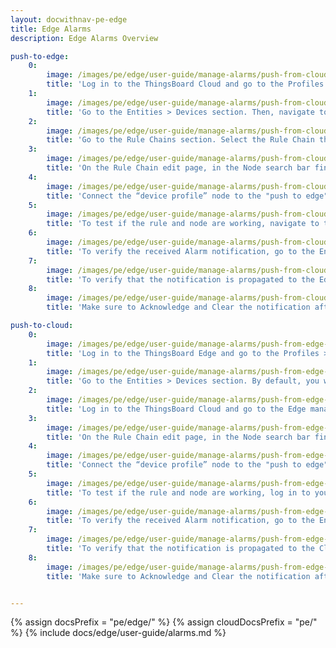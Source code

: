 ```yaml
---
layout: docwithnav-pe-edge
title: Edge Alarms
description: Edge Alarms Overview

push-to-edge:
    0:
        image: /images/pe/edge/user-guide/manage-alarms/push-from-cloud-to-edge/0-device-profile-create-rule.png
        title: 'Log in to the ThingsBoard Cloud and go to the Profiles > Device profiles section to create or modify the Device profile. Select the appropriate Default rule chain. Then, configure the Alarm Rule.'
    1:
        image: /images/pe/edge/user-guide/manage-alarms/push-from-cloud-to-edge/1-assign-the-profile.png
        title: 'Go to the Entities > Devices section. Then, navigate to the "Groups" tab and open the group associated with your Edge instance. You can create a new Device or edit the existing one. On the "Device details" page, assign newly created (or updated) Device profile to this Device. Click the “Apply changes” button.'
    2:
        image: /images/pe/edge/user-guide/manage-alarms/push-from-cloud-to-edge/2-rule-chain-section.png
        title: 'Go to the Rule Chains section. Select the Rule Chain that you have assigned to the Device profile and click on it to modify.'
    3:
        image: /images/pe/edge/user-guide/manage-alarms/push-from-cloud-to-edge/3-push-node.png
        title: 'On the Rule Chain edit page, in the Node search bar find the "push to edge" node. It pushes messages from Cloud to Edge. Once message arrives to this node it will be converted into Edge event and saved to the local database. Drag and drop the bode onto the Rule Chain sheet. Then, in the "Add rule node" pop-up window enter the node title and select the "Server attributes" option in the "Entity attributes scope" field. Click the "Add" button to proceed.'
    4:
        image: /images/pe/edge/user-guide/manage-alarms/push-from-cloud-to-edge/4-select-link-labels.png
        title: 'Connect the “device profile” node to the "push to edge" node and set the “Alarm Created”, “Alarm Updated”, “Alarm Severity Updated”, and “Alarm Cleared” link labels. Click the “Apply changes” button in the Rule Chain sheet.'
    5:
        image: /images/pe/edge/user-guide/manage-alarms/push-from-cloud-to-edge/5-check-telemetry.png
        title: 'To test if the rule and node are working, navigate to the Entities > Devices section, find your Device and open the "Device details" page. Click the "Check connectivity" button. Trigger the Alarm Rule by executing the corresponding command in the terminal.'
    6:
        image: /images/pe/edge/user-guide/manage-alarms/push-from-cloud-to-edge/6-verify-alarm-on-cloud.png
        title: 'To verify the received Alarm notification, go to the Entities > Devices section, open the "Device details" page and select the “Alarm” tab. You also can view the incoming Alarm notification in the Notification center.'
    7:
        image: /images/pe/edge/user-guide/manage-alarms/push-from-cloud-to-edge/7-verify-alarm-on-edge.png
        title: 'To verify that the notification is propagated to the Edge, log in to the Edge instance and go to the Entities > Devices section, open the "Device details" page and select the “Alarm” tab.'
    8:
        image: /images/pe/edge/user-guide/manage-alarms/push-from-cloud-to-edge/8-acknowledge-clear.png
        title: 'Make sure to Acknowledge and Clear the notification after you received it. You can do it on either the Cloud or the Edge. If the Uncleared Alarm exists, it will be updated, instead of being created.'

push-to-cloud:
    0:
        image: /images/pe/edge/user-guide/manage-alarms/push-from-edge-to-cloud/0-device-profile.png
        title: 'Log in to the ThingsBoard Edge and go to the Profiles > Device profiles section to create or edit the Device profile. Select the appropriate Default rule chain. Set the Alarm Rule.'
    1:
        image: /images/pe/edge/user-guide/manage-alarms/push-from-edge-to-cloud/1-assign-profile.png
        title: 'Go to the Entities > Devices section. By default, you will be taken to the "All" tab. If you want assign the Device to a specific group, navigate to the "Groups" tab. You can create a new Device or edit the existing one. On the "Device details" page, assign newly created (or updated) Device profile to this Device. Click the “Apply changes” button.'
    2:
        image: /images/pe/edge/user-guide/manage-alarms/push-from-edge-to-cloud/2-rule-chain-template.png
        title: 'Log in to the ThingsBoard Cloud and go to the Edge management > Rule chain templates section to modify the Rule Chain you have assigned to the Device profile.'
    3:
        image: /images/pe/edge/user-guide/manage-alarms/push-from-edge-to-cloud/3-push-to-cloud-settings.png
        title: 'On the Rule Chain edit page, in the Node search bar find the "push to cloud" node. It pushes messages from Edge to Cloud. Once message arrives to this node it will be converted into Cloud event and saved to the local database. Drag and drop the node onto the Rule Chain sheet. Then, in the "Add rule node" pop-up window enter the node title and select the "Server attributes" option in the "Entity attributes scope" field. Click the "Add" button to proceed.'
    4:
        image: /images/pe/edge/user-guide/manage-alarms/push-from-edge-to-cloud/4-push-to-cloud-node.png
        title: 'Connect the “device profile” node to the "push to edge" node and set the “Alarm Created”, “Alarm Updated”, “Alarm Severity Updated”, and “Alarm Cleared” link labels. Click the “Apply changes” button in the Rule Chain sheet.'
    5:
        image: /images/pe/edge/user-guide/manage-alarms/push-from-edge-to-cloud/5-send-command.png
        title: 'To test if the rule and node are working, log in to your Edge instance and navigate to the Entities > Devices section. Find your Device and open the "Device details" page. Click the "Check connectivity" button. Trigger the Alarm Rule by executing the corresponding command in the terminal.'
    6:
        image: /images/pe/edge/user-guide/manage-alarms/push-from-edge-to-cloud/6-check-alarm-on-edge.png
        title: 'To verify the received Alarm notification, go to the Entities > Devices section, open the "Device details" page and select the “Alarm” tab. You also can view the incoming Alarm notification in the Notification center.'
    7:
        image: /images/pe/edge/user-guide/manage-alarms/push-from-edge-to-cloud/7-check-alarm-on-cloud.png
        title: 'To verify that the notification is propagated to the Cloud, log in to the ThingsBoard Cloud (Server) and go to the Entities > Devices section, open the "device details" page and select the “Alarm” tab.'
    8:
        image: /images/pe/edge/user-guide/manage-alarms/push-from-edge-to-cloud/8-acknowledge-clear.png
        title: 'Make sure to Acknowledge and Clear the notification after you received it. You can do it on either the Cloud or the Edge. If the Uncleared Alarm exists, it will be updated, instead of being created.'


---
```


{% assign docsPrefix = "pe/edge/" %}
{% assign cloudDocsPrefix = "pe/" %}
{% include docs/edge/user-guide/alarms.md %}